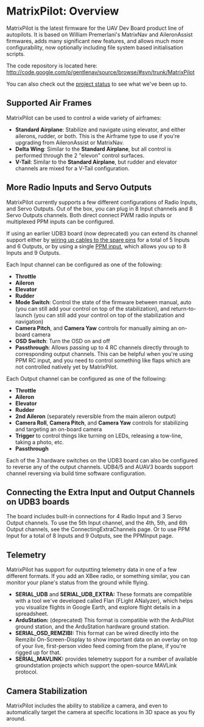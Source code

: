# MatrixPilot: Overview

MatrixPilot is the latest firmware for the UAV Dev Board product line of autopilots. It is based on William Premerlani's MatrixNav and AileronAssist firmwares, adds many significant new features, and allows much more configurability, now optionally including file system based initialisation scripts.

The code repository is located here: http://code.google.com/p/gentlenav/source/browse/#svn/trunk/MatrixPilot

You can also check out the [project status](ProjectStatus.md) to see what we've been up to.


## Supported Air Frames

MatrixPilot can be used to control a wide variety of airframes:
  * **Standard Airplane**: Stabilize and navigate using elevator, and either ailerons, rudder, or both.  This is the Airframe type to use if you're upgrading from AileronAssist or MatrixNav.
  * **Delta Wing**: Similar to the **Standard Airplane**, but all control is performed through the 2 "elevon" control surfaces.
  * **V-Tail**: Similar to the **Standard Airplane**, but rudder and elevator channels are mixed for a V-Tail configuration.


## More Radio Inputs and Servo Outputs

MatrixPilot currently supports a few different configurations of Radio Inputs, and Servo Outputs.  Out of the box, you can plug in 8 Input channels and 8 Servo Outputs channels.  Both direct connect PWM radio inputs or multiplexed PPM inputs can be configured.

If using an earlier UDB3 board (now deprecated) you can extend its channel support either by [wiring up  cables to the spare pins](ConnectingExtraChannels.md) for a total of 5 Inputs and 6 Outputs, or by using a single [PPM input](PPMInput.md), which allows you up to 8 Inputs and 9 Outputs.

Each Input channel can be configured as one of the following:
  * **Throttle**
  * **Aileron**
  * **Elevator**
  * **Rudder**
  * **Mode Switch**: Control the state of the firmware between manual, auto (you can still add your control on top of the stabilization), and return-to-launch (you can still add your control on top of the stabilization and navigation)
  * **Camera Pitch**, and **Camera Yaw** controls for manually aiming an on-board camera
  * **OSD Switch**: Turn the OSD on and off
  * **Passthrough**: Allows passing up to 4 RC channels directly through to corresponding output channels.  This can be helpful when you're using PPM RC input, and you need to control something like flaps which are not controlled natively yet by MatrixPilot.


Each Output channel can be configured as one of the following:
  * **Throttle**
  * **Aileron**
  * **Elevator**
  * **Rudder**
  * **2nd Aileron** (separately reversible from the main aileron output)
  * **Camera Roll**, **Camera Pitch**, and **Camera Yaw** controls for stabilizing and targeting an on-board camera
  * **Trigger** to control things like turning on LEDs, releasing a tow-line, taking a photo, etc.
  * **Passthrough**

Each of the 3 hardware switches on the UDB3 board can also be configured to reverse any of the output channels. UDB4/5 and AUAV3 boards support channel reversing via build time software configuration.


## Connecting the Extra Input and Output Channels on UDB3 boards

The board includes built-in connections for 4 Radio Input and 3 Servo Output channels.  To use the 5th Input channel, and the 4th, 5th, and 6th Output channels, see the ConnectingExtraChannels page.  Or to use PPM Input for a total of 8 Inputs and 9 Outputs, see the PPMInput page.


## Telemetry

MatrixPilot has support for outputting telemetry data in one of a few different formats.  If you add an XBee radio, or something similar, you can monitor your plane's status from the ground while flying.

  * **SERIAL\_UDB** and **SERIAL\_UDB\_EXTRA:** These formats are compatible with a tool we've developed called Flan (FLight ANalyzer), which helps you visualize flights in Google Earth, and explore flight details in a spreadsheet.
  * **ArduStation:** (deprecated) This format is compatible with the ArduPilot ground station, and the ArduStation hardware ground station.
  * **SERIAL\_OSD\_REMZIBI:** This format can be wired directly into the Remzibi On-Screen-Display to show important data on an overlay on top of your live, first-person video feed coming from the plane, if you're rigged up for that.
  * **SERIAL\_MAVLINK:** provides telemetry support for a number of available groundstation projects which support the open-source MAVLink protocol.


## Camera Stabilization

MatrixPilot includes the ability to stabilize a camera, and even to automatically target the camera at specific locations in 3D space as you fly around.